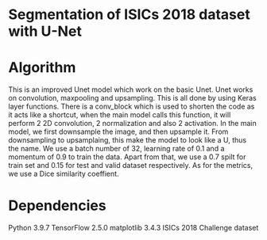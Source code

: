 # Segmentation of ISICs 2018 dataset with U-Net

# Algorithm
This is an improved Unet model which work on the basic Unet. Unet works on convolution, maxpooling and upsampling. This is all done by using Keras layer functions. There is a conv_block which is used to shorten the code as it acts like a shortcut, when the main model calls this function, it will perform 2 2D convolution, 2 normalization and also 2 activation. In the main model, we first downsample the image, and then upsample it. From downsampling to upsamplaing, this make the model to look like a U, thus the name. We use a batch number of 32, learning rate of 0.1 and a momentum of 0.9 to train the data. 
Apart from that, we use a 0.7 spilt for train set and 0.15 for test and valid dataset respectively. As for the metrics, we use a Dice similarity coeffient.

# Dependencies
Python 3.9.7
TensorFlow 2.5.0
matplotlib 3.4.3
ISICs 2018 Challenge dataset

